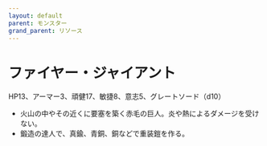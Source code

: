 ```yaml
---
layout: default
parent: モンスター
grand_parent: リソース
---
```


# ファイヤー・ジャイアント

HP13、アーマー3、頑健17、敏捷8、意志5、グレートソード（d10）

- 火山の中やその近くに要塞を築く赤毛の巨人。炎や熱によるダメージを受けない。
- 鍛造の達人で、真鍮、青銅、銅などで重装鎧を作る。
